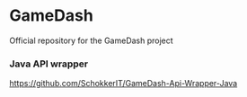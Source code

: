 # GameDash
Official repository for the GameDash project


### Java API wrapper
https://github.com/SchokkerIT/GameDash-Api-Wrapper-Java
